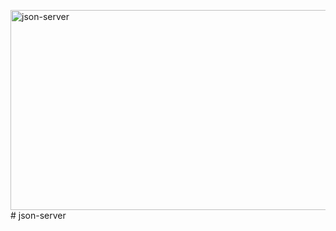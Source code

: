 <img src="https://socialify.git.ci/Asanda001019/json-server/image?language=1&owner=1&name=1&stargazers=1&theme=Light" alt="json-server" width="640" height="320" /># json-server
